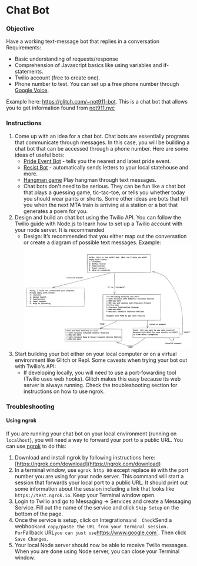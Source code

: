 # Chat Bot

### Objective
Have a working text-message bot that replies in a conversation
Requirements:
* Basic understanding of requests/response
* Comprehension of Javascript basics like using variables and if-statements.
* Twilio account (free to create one).
* Phone number to test. You can set up a free phone number through [Google Voice](https://voice.google.com/u/0/about).

Example here: https://glitch.com/~not911-bot. This is a chat bot that allows you to get information found from [not911.nyc](https://not911.nyc)


### Instructions
1. Come up with an idea for a chat bot. Chat bots are essentially programs that communicate through messages. In this case, you will be building a chat bot that can be accessed through a phone number. Here are some ideas of useful bots:
   * [Pride Event Bot](https://glitch.com/~pridebot-glitch) - tells you the nearest and latest pride event.
   * [Resist Bot](https://resist.bot/) - automatically sends letters to your local statehouse and more.
   * [Hangman game](https://github.com/mee-kell/guess-the-word) Play hangman through text messages.
   * Chat bots don't need to be serious. They can be fun like a chat bot that plays a guessing game, tic-tac-toe, or tells you whether today you should wear pants or shorts. Some other ideas are bots that tell you when the next MTA train is arriving at a station or a bot that generates a poem for you.
2. Design and build an chat bot using the Twilio API. You can follow the Twilio guide with Node.js to learn how to set up a Twilio account with your node server. It is recommended
   * Design: It’s recommended that you either map out the conversation or create a diagram of possible text messages. Example:
![design-example](design-example.png)
2. Start building your bot either on your local computer or on a virtual environment like Glitch or Repl. Some caveats when trying your bot out with Twilio's API:
      * If developing locally, you will need to use a port-fowarding tool (Twilio uses web hooks). Glitch makes this easy because its web server is always running. Check the troubleshooting section for instructions on how to use ngrok.

### Troubleshooting

#### Using ngrok

If you are running your chat bot on your local environment (running on `localhost`), you will need a way to forward your port to a public URL. You can use [ngrok](https://ngrok.com/) to do this:

1. Download and install ngrok by following instructions here: [https://ngrok.com/download](https://ngrok.com/download)
2. In a terminal window, use `ngrok http 80` except replace `80` with the port number you are using for your node server. This command will start a session that forwards your local port to a public URL. It should print out some information about the session including a link that looks like `https://test.ngrok.io`. Keep your Terminal window open.
3. Login to Twilio and go to Messaging -> Services and create a Messaging Service. Fill out the name of the service and click `Skip Setup` on the bottom of the page.
4. Once the service is setup, click on Integrations` and  Check `Send a webhook` and copy/paste the URL from your Terminal session. For `Fallback URL` you can just use `https://www.google.com`. Then click `Save Changes`. 
5. Your local Node server should now be able to receive Twilio messages. When you are done using Node server, you can close your Terminal window.
